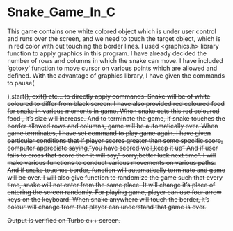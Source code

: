 # Snake_Game_In_C

This game contains one white colored object which is under user control and runs over the screen, and we need to touch the target object, which is in red color with out touching the border lines.
          I used <graphics.h> library function to apply graphics in this program. I have already decided the number of rows and columns in which the snake can move. I have included ‘gotoxy’ function to move cursor on various points which are allowed and defined.
          With the advantage of graphics library, I have given the commands to pause(<p>),start(<s>), exit(<esc>) etc… to directly apply commands. Snake will be of white coloured to differ from black screen.
I have also provided red coloured food for snake in various moments in game. When snake eats this red coloured food , it’s size will increase. And to terminate the game, if snake touches the border allowed rows and columns, game will be automatically over. When game terminates, I have set command <Enter> to play game again. I have given particular conditions that if player scores greater than some specific score, computer appreciate saying,”you have scored well,keep it up”
And if user fails to cross that score then it will say,” sorry,better luck next time”.
            I will make various functions to conduct various movements on various paths. And if snake touches border, function will automatically terminate and game will be over. I will also give function to randomize the game such that every time, snake will not enter from the same place. It will change it’s place of entering the screen randomly. For playing game, player can use four arrow keys on the keyboard. When snake anywhere will touch the border, it’s colour will change from that player can understand that game is over.

Output is verified on Turbo c++ screen.

